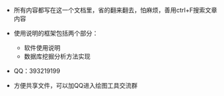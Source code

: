 - 所有内容都写在这一个文档里，省的翻来翻去，怕麻烦，善用ctrl+F搜索文章内容

- 使用说明的框架包括两个部分：
    - 软件使用说明
    - 数据库挖掘分析方法实现

- QQ：393219199
- 方便共享文件，可以加QQ进入绘图工具交流群
